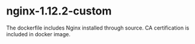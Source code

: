 # **nginx-1.12.2-custom** #

The dockerfile includes Nginx installed through source.
CA certification is included in docker image.  
